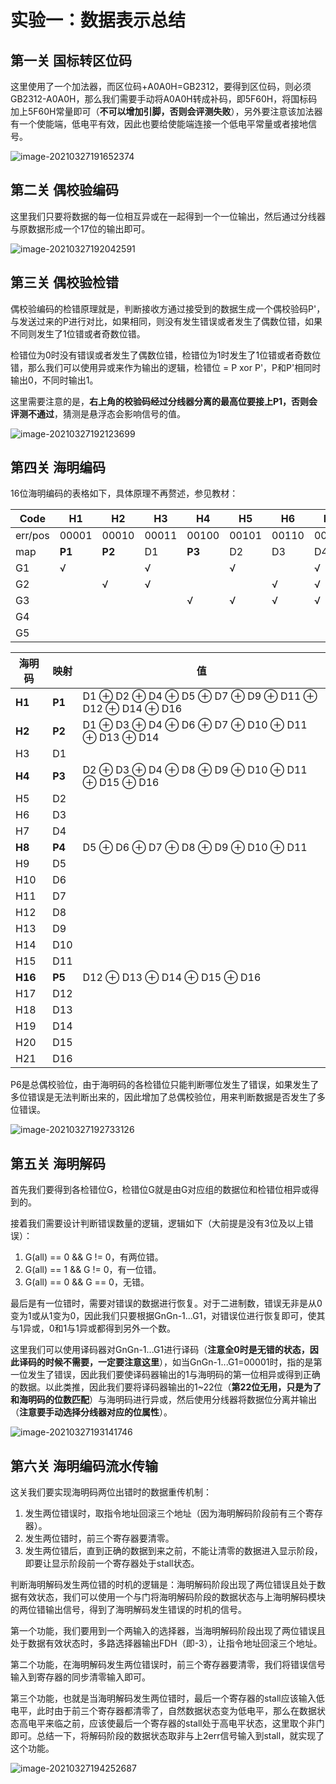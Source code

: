 

# 实验一：数据表示总结



## 第一关 国标转区位码

这里使用了一个加法器，而区位码+A0A0H=GB2312，要得到区位码，则必须GB2312-A0A0H，那么我们需要手动将A0A0H转成补码，即5F60H，将国标码加上5F60H常量即可（**不可以增加引脚，否则会评测失败**），另外要注意该加法器有一个使能端，低电平有效，因此也要给使能端连接一个低电平常量或者接地信号。

![image-20210327191652374](./img/image-20210327191652374.png)

## 第二关 偶校验编码

这里我们只要将数据的每一位相互异或在一起得到一个一位输出，然后通过分线器与原数据形成一个17位的输出即可。

![image-20210327192042591](./img/image-20210327192042591.png)

## 第三关 偶校验检错

偶校验编码的检错原理就是，判断接收方通过接受到的数据生成一个偶校验码P'，与发送过来的P进行对比，如果相同，则没有发生错误或者发生了偶数位错，如果不同则发生了1位错或者奇数位错。

检错位为0时没有错误或者发生了偶数位错，检错位为1时发生了1位错或者奇数位错，那么我们可以使用异或来作为输出的逻辑，检错位 = P xor P'，P和P'相同时输出0，不同时输出1。

这里需要注意的是，**右上角的校验码经过分线器分离的最高位要接上P1，否则会评测不通过**，猜测是悬浮态会影响信号的值。

![image-20210327192123699](./img/image-20210327192123699.png)

## 第四关 海明编码

16位海明编码的表格如下，具体原理不再赘述，参见教材：

| Code    | H1     | H2     | H3    | H4     | H5    | H6    | H7    | H8     | H9    | H10   | H11   | H12   | H13   | H14   | H15   | H16    | H17   | H18   | H19   | H20   | H21   |
| ------- | ------ | ------ | ----- | ------ | ----- | ----- | ----- | ------ | ----- | ----- | ----- | ----- | ----- | ----- | ----- | ------ | ----- | ----- | ----- | ----- | ----- |
| err/pos | 00001  | 00010  | 00011 | 00100  | 00101 | 00110 | 00111 | 01000  | 01001 | 01010 | 01011 | 01100 | 01101 | 01110 | 01111 | 10000  | 10001 | 10010 | 10011 | 10100 | 10101 |
| map     | **P1** | **P2** | D1    | **P3** | D2    | D3    | D4    | **P4** | D5    | D6    | D7    | D8    | D9    | D10   | D11   | **P5** | D12   | D13   | D14   | D15   | D16   |
| G1      | √      |        | √     |        | √     |       | √     |        | √     |       | √     |       | √     |       | √     |        | √     |       | √     |       | √     |
| G2      |        | √      | √     |        |       | √     | √     |        |       | √     | √     |       |       | √     | √     |        |       | √     | √     |       |       |
| G3      |        |        |       | √      | √     | √     | √     |        |       |       |       | √     | √     | √     | √     |        |       |       |       | √     | √     |
| G4      |        |        |       |        |       |       |       | √      | √     | √     | √     | √     | √     | √     | √     |        |       |       |       |       |       |
| G5      |        |        |       |        |       |       |       |        |       |       |       |       |       |       |       | √      | √     | √     | √     | v     | √     |



| 海明码  | 映射   | 值                                                  |
| ------- | ------ | --------------------------------------------------- |
| **H1**  | **P1** | D1 ⊕ D2 ⊕ D4 ⊕ D5 ⊕ D7 ⊕ D9 ⊕ D11 ⊕ D12 ⊕ D14 ⊕ D16 |
| **H2**  | **P2** | D1 ⊕ D3 ⊕ D4 ⊕ D6 ⊕ D7 ⊕ D10 ⊕ D11 ⊕ D13 ⊕ D14      |
| H3      | D1     |                                                     |
| **H4**  | **P3** | D2 ⊕ D3 ⊕ D4 ⊕ D8 ⊕ D9 ⊕ D10 ⊕ D11 ⊕ D15 ⊕ D16      |
| H5      | D2     |                                                     |
| H6      | D3     |                                                     |
| H7      | D4     |                                                     |
| **H8**  | **P4** | D5 ⊕ D6 ⊕ D7 ⊕ D8 ⊕ D9 ⊕ D10 ⊕ D11                  |
| H9      | D5     |                                                     |
| H10     | D6     |                                                     |
| H11     | D7     |                                                     |
| H12     | D8     |                                                     |
| H13     | D9     |                                                     |
| H14     | D10    |                                                     |
| H15     | D11    |                                                     |
| **H16** | **P5** | D12 ⊕ D13 ⊕ D14 ⊕ D15 ⊕ D16                         |
| H17     | D12    |                                                     |
| H18     | D13    |                                                     |
| H19     | D14    |                                                     |
| H20     | D15    |                                                     |
| H21     | D16    |                                                     |

P6是总偶校验位，由于海明码的各检错位只能判断哪位发生了错误，如果发生了多位错误是无法判断出来的，因此增加了总偶校验位，用来判断数据是否发生了多位错误。

![image-20210327192733126](./img/image-20210327192733126.png)

## 第五关 海明解码

首先我们要得到各检错位G，检错位G就是由G对应组的数据位和检错位相异或得到的。

接着我们需要设计判断错误数量的逻辑，逻辑如下（大前提是没有3位及以上错误）：

1. G(all) == 0 && G != 0，有两位错。
2. G(all) == 1 && G != 0，有一位错。
3. G(all) == 0 && G == 0，无错。

最后是有一位错时，需要对错误的数据进行恢复。对于二进制数，错误无非是从0变为1或从1变为0，因此我们只要根据GnGn-1...G1，对错误位进行恢复即可，使其与1异或，0和1与1异或都得到另外一个数。

这里我们可以使用译码器对GnGn-1...G1进行译码（**注意全0时是无错的状态，因此译码的时候不需要，一定要注意这里**），如当GnGn-1...G1=00001时，指的是第一位发生了错误，因此我们要使译码器输出的1与海明码的第一位相异或得到正确的数据。以此类推，因此我们要将译码器输出的1~22位（**第22位无用，只是为了和海明码的位数匹配**）与海明码进行异或，然后使用分线器将数据位分离并输出（**注意要手动选择分线器对应的位属性**）。

![image-20210327193141746](./img/image-20210327193141746.png)

## 第六关 海明编码流水传输

这关我们要实现海明码两位出错时的数据重传机制：

1. 发生两位错误时，取指令地址回滚三个地址（因为海明解码阶段前有三个寄存器）。
2. 发生两位错时，前三个寄存器要清零。
3. 发生两位错后，直到正确的数据到来之前，不能让清零的数据进入显示阶段，即要让显示阶段前一个寄存器处于stall状态。

判断海明解码发生两位错的时机的逻辑是：海明解码阶段出现了两位错误且处于数据有效状态，我们可以使用一个与门将海明解码阶段的数据状态与上海明解码模块的两位错输出信号，得到了海明解码发生错误的时机的信号。

第一个功能，我们要用到一个两输入的选择器，当海明解码阶段出现了两位错误且处于数据有效状态时，多路选择器输出FDH（即-3），让指令地址回滚三个地址。

第二个功能，在海明解码发生两位错误时，前三个寄存器要清零，我们将错误信号输入到寄存器的同步清零输入即可。

第三个功能，也就是当海明解码发生两位错时，最后一个寄存器的stall应该输入低电平，此时由于前三个寄存器都清零了，自然数据状态变为低电平，那么在数据状态高电平来临之前，应该使最后一个寄存器的stall处于高电平状态，这里取个非门即可。总结一下，将解码阶段的数据状态取非与上2err信号输入到stall，就实现了这个功能。

![image-20210327194252687](./img/image-20210327194252687.png)
